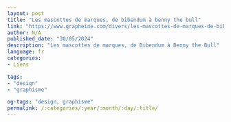 ```yaml
---
layout: post
title: "Les mascottes de marques, de bibendum à benny the bull"
link: "https://www.grapheine.com/divers/les-mascottes-de-marques-de-bibendum-a-benny-the-bull"
author: N/A
published_date: "30/05/2024"
description: "Les mascottes de marques, de Bibendum à Benny the Bull"
language: fr
categories:
- Liens

tags:
- "design"
- "graphisme"

og-tags: "design, graphisme"
permalink: /:categories/:year/:month/:day/:title/
---
```

